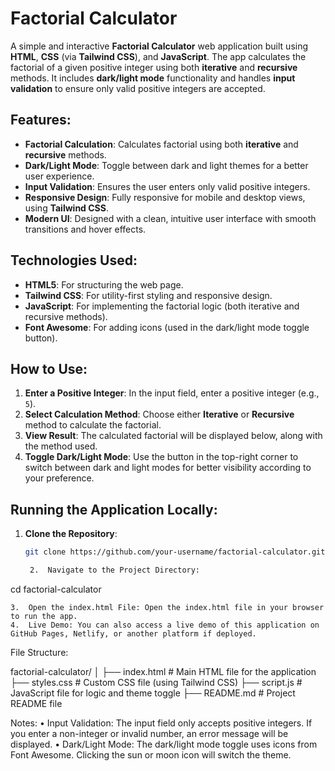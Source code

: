 
# Factorial Calculator

A simple and interactive **Factorial Calculator** web application built using **HTML**, **CSS** (via **Tailwind CSS**), and **JavaScript**. The app calculates the factorial of a given positive integer using both **iterative** and **recursive** methods. It includes **dark/light mode** functionality and handles **input validation** to ensure only valid positive integers are accepted.

## Features:

- **Factorial Calculation**: Calculates factorial using both **iterative** and **recursive** methods.
- **Dark/Light Mode**: Toggle between dark and light themes for a better user experience.
- **Input Validation**: Ensures the user enters only valid positive integers.
- **Responsive Design**: Fully responsive for mobile and desktop views, using **Tailwind CSS**.
- **Modern UI**: Designed with a clean, intuitive user interface with smooth transitions and hover effects.

## Technologies Used:

- **HTML5**: For structuring the web page.
- **Tailwind CSS**: For utility-first styling and responsive design.
- **JavaScript**: For implementing the factorial logic (both iterative and recursive methods).
- **Font Awesome**: For adding icons (used in the dark/light mode toggle button).
  
## How to Use:

1. **Enter a Positive Integer**: In the input field, enter a positive integer (e.g., `5`).
2. **Select Calculation Method**: Choose either **Iterative** or **Recursive** method to calculate the factorial.
3. **View Result**: The calculated factorial will be displayed below, along with the method used.
4. **Toggle Dark/Light Mode**: Use the button in the top-right corner to switch between dark and light modes for better visibility according to your preference.

## Running the Application Locally:

1. **Clone the Repository**:
   ```bash
   git clone https://github.com/your-username/factorial-calculator.git

	2.	Navigate to the Project Directory:

cd factorial-calculator


	3.	Open the index.html File: Open the index.html file in your browser to run the app.
	4.	Live Demo: You can also access a live demo of this application on GitHub Pages, Netlify, or another platform if deployed.

File Structure:

factorial-calculator/
│
├── index.html        # Main HTML file for the application
├── styles.css        # Custom CSS file (using Tailwind CSS)
├── script.js         # JavaScript file for logic and theme toggle
├── README.md         # Project README file

Notes:
	•	Input Validation: The input field only accepts positive integers. If you enter a non-integer or invalid number, an error message will be displayed.
	•	Dark/Light Mode: The dark/light mode toggle uses icons from Font Awesome. Clicking the sun or moon icon will switch the theme.



